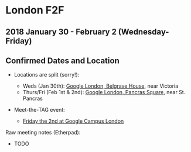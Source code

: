 # London F2F
## 2018 January 30 - February 2 (Wednesday-Friday)
## Confirmed Dates and Location

* Locations are split (sorry!):
  * Weds (Jan 30th): [Google London, Belgrave House](https://goo.gl/maps/oqtHFDJjXWn), near Victoria
  * Thurs/Fri (Feb 1st & 2nd): [Google London, Pancras Square](https://goo.gl/maps/HsoPUUEkQ7R2), near St. Pancras

* Meet-the-TAG event:
  * [Friday the 2nd at Google Campus London](https://ti.to/w3c-tag/meet-the-tag-london)

Raw meeting notes (Etherpad):
* TODO
